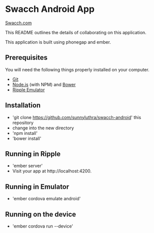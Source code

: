 # Swacch Android App

[Swacch.com](http://swacch.com)

This README outlines the details of collaborating on this application.

This application is built using phonegap and ember.


## Prerequisites

You will need the following things properly installed on your computer.

* [Git](http://git-scm.com/)
* [Node.js](http://nodejs.org/) (with NPM) and [Bower](http://bower.io/)
* [Ripple Emulator](https://chrome.google.com/webstore/detail/ripple-emulator-beta/geelfhphabnejjhdalkjhgipohgpdnoc?hl=en)
## Installation

* 'git clone https://github.com/sunnyluthra/swacch-android' this repository
* change into the new directory
* 'npm install'
* 'bower install'

## Running in Ripple

* 'ember server'
* Visit your app at http://localhost:4200.

## Running in Emulator

* 'ember cordova emulate android'

## Running on the device

* 'ember cordova run --device'